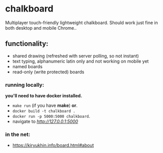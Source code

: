 # chalkboard

Multiplayer touch-friendly lightweight chalkboard.
Should work just fine in both desktop and mobile Chrome..

## functionality:

* shared drawing (refreshed with server polling, so not instant)
* text typing, alphanumeric latin only and not working on mobile yet
* named boards
* read-only (write protected) boards

### running locally:

**you'll need to have docker installed.**

* `make run` (if you have **make**) 
**or**.
* `docker build -t chalkboard .` 
* `docker run -p 5000:5000 chalkboard`.
* navigate to *http://127.0.0.1:5000*

### in the net:

* https://kiryukhin.info/board.html#about

